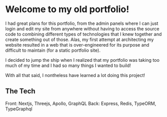 # Welcome to my old portfolio!

I had great plans for this portfolio, from the admin panels where I can just login and edit my site from anywhere without having to access the source code to combining different 
types of technologies that I knew together and create something out of those. Alas, my first attempt at architecting my website resulted in a web that is over-engineered 
for its purpose and difficult to maintain (for a static portfolio site). 

I decided to jump the ship when I realized that my portfolio was taking too much of my time and I had so many things I wanted to build!

With all that said, I nontheless have learned a lot doing this project!

## The Tech

Front: Nextjs, Threejs, Apollo, GraphQL
Back: Express, Redis, TypeORM, TypeGraphql
